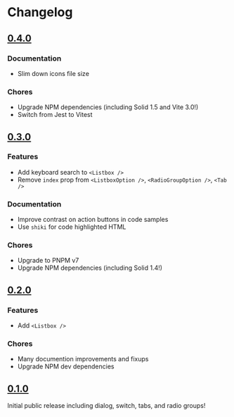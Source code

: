 # Changelog

## [0.4.0](https://github.com/dairyisscary/solid-a11y/compare/v0.3.0...v0.4.0)

### Documentation

- Slim down icons file size

### Chores

- Upgrade NPM dependencies (including Solid 1.5 and Vite 3.0!)
- Switch from Jest to Vitest

## [0.3.0](https://github.com/dairyisscary/solid-a11y/compare/v0.2.0...v0.3.0)

### Features

- Add keyboard search to `<Listbox />`
- Remove `index` prop from `<ListboxOption />`, `<RadioGroupOption />`, `<Tab />`

### Documentation

- Improve contrast on action buttons in code samples
- Use `shiki` for code highlighted HTML

### Chores

- Upgrade to PNPM v7
- Upgrade NPM dependencies (including Solid 1.4!)

## [0.2.0](https://github.com/dairyisscary/solid-a11y/compare/v0.1.0...v0.2.0)

### Features

- Add `<Listbox />`

### Chores

- Many documention improvements and fixups
- Upgrade NPM dev dependencies

## [0.1.0](https://github.com/dairyisscary/solid-a11y/tree/v0.1.0)

Initial public release including dialog, switch, tabs, and radio groups!
